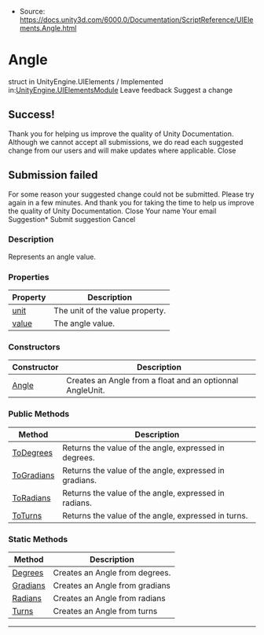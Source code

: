 * Source: https://docs.unity3d.com/6000.0/Documentation/ScriptReference/UIElements.Angle.html

# Angle
struct in UnityEngine.UIElements
/
Implemented in:[UnityEngine.UIElementsModule](https://docs.unity3d.com/6000.0/Documentation/ScriptReference/UnityEngine.UIElementsModule.html)
Leave feedback
Suggest a change
## Success!
Thank you for helping us improve the quality of Unity Documentation. Although we cannot accept all submissions, we do read each suggested change from our users and will make updates where applicable.
Close
## Submission failed
For some reason your suggested change could not be submitted. Please <a>try again</a> in a few minutes. And thank you for taking the time to help us improve the quality of Unity Documentation.
Close
Your name Your email Suggestion* Submit suggestion
Cancel
### Description
Represents an angle value. 
### Properties
Property | Description  
---|---  
[unit](https://docs.unity3d.com/6000.0/Documentation/ScriptReference/UIElements.Angle-unit.html) |  The unit of the value property.   
[value](https://docs.unity3d.com/6000.0/Documentation/ScriptReference/UIElements.Angle-value.html) |  The angle value.   
### Constructors
Constructor | Description  
---|---  
[Angle](https://docs.unity3d.com/6000.0/Documentation/ScriptReference/UIElements.Angle-ctor.html) |  Creates an Angle from a float and an optionnal AngleUnit.   
### Public Methods
Method | Description  
---|---  
[ToDegrees](https://docs.unity3d.com/6000.0/Documentation/ScriptReference/UIElements.Angle.ToDegrees.html) |  Returns the value of the angle, expressed in degrees.   
[ToGradians](https://docs.unity3d.com/6000.0/Documentation/ScriptReference/UIElements.Angle.ToGradians.html) |  Returns the value of the angle, expressed in gradians.   
[ToRadians](https://docs.unity3d.com/6000.0/Documentation/ScriptReference/UIElements.Angle.ToRadians.html) |  Returns the value of the angle, expressed in radians.   
[ToTurns](https://docs.unity3d.com/6000.0/Documentation/ScriptReference/UIElements.Angle.ToTurns.html) |  Returns the value of the angle, expressed in turns.   
### Static Methods
Method | Description  
---|---  
[Degrees](https://docs.unity3d.com/6000.0/Documentation/ScriptReference/UIElements.Angle.Degrees.html) |  Creates an Angle from degrees.   
[Gradians](https://docs.unity3d.com/6000.0/Documentation/ScriptReference/UIElements.Angle.Gradians.html) |  Creates an Angle from gradians   
[Radians](https://docs.unity3d.com/6000.0/Documentation/ScriptReference/UIElements.Angle.Radians.html) |  Creates an Angle from radians   
[Turns](https://docs.unity3d.com/6000.0/Documentation/ScriptReference/UIElements.Angle.Turns.html) |  Creates an Angle from turns   
* * *
